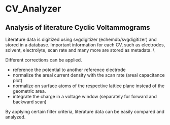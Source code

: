 # CV_Analyzer
## Analysis of literature Cyclic Voltammograms

Literature data is digitized using svgdigitizer (echemdb/svgdigitizer) and stored in a database.
Important information for each CV, such as electrodes, solvent, electrolyte, scan rate and many more are stored as metadata. \\

Different corrections can be applied.

- reference the potential to another reference electrode
- normalize the areal current density with the scan rate (areal capacitance plot)
- normalize on surface atoms of the respective lattice plane instead of the geometric area.
- integrate the charge in a voltage window (separately for forward and backward scan)

By applying certain filter criteria, literature data can be easily compared and analyzed.

